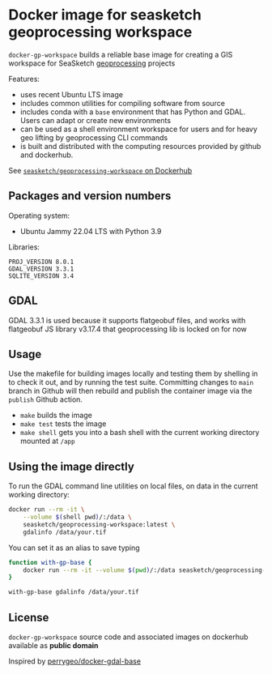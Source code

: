 # Docker image for seasketch geoprocessing workspace

`docker-gp-workspace` builds a reliable base image for creating a GIS workspace for SeaSketch [geoprocessing](https://github.com/seasketch/geoprocessing) projects

Features:
- uses recent Ubuntu LTS image
- includes common utilities for compiling software from source
- includes conda with a `base` environment that has Python and GDAL.  Users can adapt or create new environments
- can be used as a shell environment workspace for users and for heavy geo lifting by geoprocessing CLI commands
- is built and distributed with the computing resources provided by github and dockerhub.

See [`seasketch/geoprocessing-workspace` on Dockerhub](https://hub.docker.com/r/seasketch/geoprocessing-workspace)

## Packages and version numbers

Operating system:
* Ubuntu Jammy 22.04 LTS with Python 3.9

Libraries:

```
PROJ_VERSION 8.0.1
GDAL_VERSION 3.3.1
SQLITE_VERSION 3.4
```

## GDAL

GDAL 3.3.1 is used because it supports flatgeobuf files, and works with flatgeobuf JS library v3.17.4 that geoprocessing lib is locked on for now

## Usage

Use the makefile for building images locally and testing them by shelling in to check it out, and by running the test suite.  Committing changes to `main` branch in Github will then rebuild and publish the container image via the `publish` Github action.

- `make` builds the image
- `make test` tests the image
- `make shell` gets you into a bash shell with the current working directory mounted at `/app`

## Using the image directly

To run the GDAL command line utilities on local files, on data in the current working directory:

```bash
docker run --rm -it \
    --volume $(shell pwd)/:/data \
    seasketch/geoprocessing-workspace:latest \
    gdalinfo /data/your.tif
```

You can set it as an alias to save typing

```bash
function with-gp-base {
    docker run --rm -it --volume $(pwd)/:/data seasketch/geoprocessing-workspace:latest "$@"
}

with-gp-base gdalinfo /data/your.tif
```

## License

`docker-gp-workspace` source code and associated images on dockerhub available as **public domain**

Inspired by [perrygeo/docker-gdal-base](https://github.com/perrygeo/docker-gdal-base)
